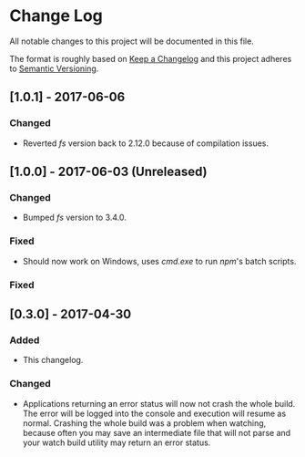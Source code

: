 # Change Log
All notable changes to this project will be documented in this file.

The format is roughly based on [Keep a Changelog](http://keepachangelog.com/)
and this project adheres to [Semantic Versioning](http://semver.org/).

## [1.0.1] - 2017-06-06

### Changed

- Reverted _fs_ version back to 2.12.0 because of compilation issues.

## [1.0.0] - 2017-06-03 (Unreleased)

### Changed

- Bumped _fs_ version to 3.4.0.

### Fixed

- Should now work on Windows, uses _cmd.exe_ to run _npm_'s batch scripts.

### Fixed

## [0.3.0] - 2017-04-30

### Added

- This changelog.

### Changed

- Applications returning an error status will now not crash the whole build. The error will be logged into
  the console and execution will resume as normal. Crashing the whole build was a problem
  when watching, because often you may save an intermediate file that will not parse and
  your watch build utility may return an error status.
